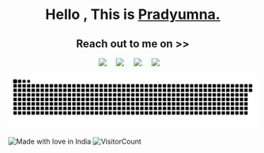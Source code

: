 


<h1 align="center">Hello , This is <a href="https://prady8339.github.io/singhprady/">Pradyumna.</a></h1>


<h2 align="center"> Reach out to me on >> </h2>
<p align="center">
  <a target="_blank"href="https://www.linkedin.com/in/prady8339/"><img src="https://img.shields.io/badge/linkedin-%230077B5.svg?&style=for-the-badge&logo=linkedin&logoColor=white" /></a>&nbsp;&nbsp;&nbsp;&nbsp;
  <a target="_blank"href="https://twitter.com/Pradyum73214515"><img src="https://img.shields.io/badge/twitter-%231DA1F2.svg?&style=for-the-badge&logo=twitter&logoColor=white" /></a>&nbsp;&nbsp;&nbsp;&nbsp;
  <a href="mailto:singhprady8339@gmail.com"><img src="https://img.shields.io/badge/gmail-%23D14836.svg?&style=for-the-badge&logo=gmail&logoColor=white" /></a>&nbsp;&nbsp;&nbsp;&nbsp;
  <a href="https://www.instagram.com/pradyumna.singh__"><img src="https://img.shields.io/badge/instagram-%23D14836.svg?&style=for-the-badge&logo=instagram&logoColor=pink" /></a>&nbsp;&nbsp;&nbsp;&nbsp;

</p>

<p align="center">
  <img src="https://github.com/prady8339/prady8339/blob/output/github-contribution-grid-snake.svg" alt="snake"></center>
</p>

![Made with love in India](https://madewithlove.now.sh/in?heart=true&template=for-the-badge)
![VisitorCount](https://profile-counter.glitch.me/prady8339/count.svg)
